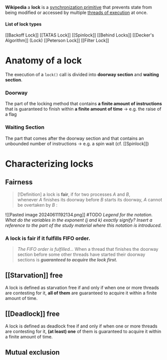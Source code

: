**Wikipedia**
a **lock** is a [synchronization primitive](https://en.wikipedia.org/wiki/Synchronization_primitive "Synchronization primitive") that prevents state from being modified or accessed by multiple [threads of execution](https://en.wikipedia.org/wiki/Threads_(computer_science) "Threads (computer science)") at once.

#### List of lock types
[[Backoff Lock]]
[[TATAS Lock]]
[[Spinlock]]
[[Behind Locks]]
[[Decker's Algorithm]] (Lock)
[[Peterson Lock]]
[[Filter Lock]]

# Anatomy of a lock
The execution of a `lock()` call is divided into **doorway section** and **waiting section**.
### **Doorway**
The part of the locking method that contains **a finite amount of instructions** that is guaranteed to finish within **a finite amount of time**
$\rightarrow$ e.g. the raise of a flag
### **Waiting Section**
The part that comes after the doorway section and that contains an unbounded number of instructions 
$\rightarrow$ e.g. a spin wait  (cf. [[Spinlock]])

# Characterizing locks
## Fairness

> [!Definition]
> a lock is **fair**, if for two processes _A_ and _B_, whenever _A_ finishes its doorway before _B_ starts its doorway, _A_ cannot be overtaken by _B_ :

![[Pasted image 20240611192134.png]]
#TODO *Legend for the notation. What do the variables in the exponent (j and k) exactly signify? Insert a reference to the part of the study material where this notation is introduced.*


### A lock is fair if it **fulfills FIFO order**. 
> *The FIFO order is fulfilled...*
> When a thread that finishes the doorway section before some other threads have started their doorway sections is ***guaranteed to acquire the lock first.*** 
## [[Starvation]] free
A lock is defined as starvation free if and only if when one or more threads are contesting for it, **all of them** are guaranteed to acquire it within a finite amount of time.
## [[Deadlock]] free
A lock is defined as deadlock free if and only if when one or more threads are contesting for it, **(at least) one** of them is guaranteed to acquire it within a finite amount of time.

## Mutual exclusion


